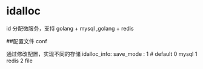 # idalloc 
id 分配微服务，支持 golang + mysql ,golang + redis 

##配置文件 conf

通过修改配置，实现不同的存储
idalloc_info:
  save_mode : 1 # default 0 mysql  1 redis 2 file
  
  
